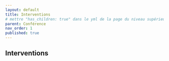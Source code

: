```yaml
---
layout: default
title: Interventions
# mettre "has_children: true" dans le yml de la page du niveau supérieur
parent: Conférence
nav_order: 1
published: true
---
```

## Interventions